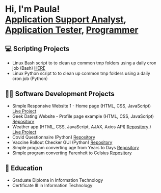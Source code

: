 <h1>Hi, I'm Paula! <br/><a href="https://github.com/pauprieto">Application Support Analyst</a>, <a href="https://www.linkedin.com/in/pauprieto/">Application Tester</a>, <a href="https://www.youtube.com/c/pauprieto">Programmer</a></h1>

<h2>💻 Scripting Projects</h2>

- Linux Bash script to to clean up common tmp folders using a daily cron job (Bash) <a href="https://github.com/pauprieto/bash-script_clear-TMP-files">HERE</a>
- Linux Python script to to clean up common tmp folders using a daily cron job (Python)

<h2>👩‍💻 Software Development Projects</h2>

- Simple Responsive Website 1 - Home page (HTML, CSS, JavaScript) <a href="https://www.shecodes.io/cohorts/shecodes-online-workshop-33-0/projects/117293">Live Project</a>
- Geek Dating Website - Profile page example (HTML, CSS, JavaScript) <a href="">Repository</a>
- Weather app (HTML, CSS, JavaScript, AJAX, Axios API) <a href="https://github.com/pauprieto/Weather-App">Repository</a> / <a href="https://illustrious-trifle-d52577.netlify.app">Live Project</a>
- Covid Questionnaire (Python) <a href="https://github.com/pauprieto/covid_questionnaire">Repository</a>
- Vaccine Rollout Checker GUI (Python) <a href="https://github.com/pauprieto/vaccination_prcentage_calculator_GUI">Repository</a>
- Simple program converting age from Years to Days <a href="https://github.com/pauprieto/age_converter">Repository</a>
- Simple program converting Farenheit to Celsius <a href="https://github.com/pauprieto/farenheit_to_celsius_app">Repository</a>

<h2>📖 Education</h2>

- Graduate Diploma in Information Technology
- Certificate III in Information Technology
